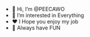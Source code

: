 - 👋 Hi, I’m @PEECAWO
- 👀 I’m interested in Everything
- ❤️ I Hope you enjoy my job
- 🗿 Always have FUN
<!---
PEECAWO/PEECAWO is a ✨ special ✨ repository because its `README.md` (this file) appears on your GitHub profile.
You can click the Preview link to take a look at your changes.
--->
